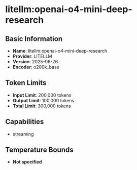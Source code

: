 # litellm:openai-o4-mini-deep-research

## Basic Information
- **Name**: litellm:openai-o4-mini-deep-research
- **Provider**: LITELLM
- **Version**: 2025-06-26
- **Encoder**: o200k_base

## Token Limits
- **Input Limit**: 200,000 tokens
- **Output Limit**: 100,000 tokens
- **Total Limit**: 300,000 tokens

## Capabilities
- streaming


## Temperature Bounds
- **Not specified**






